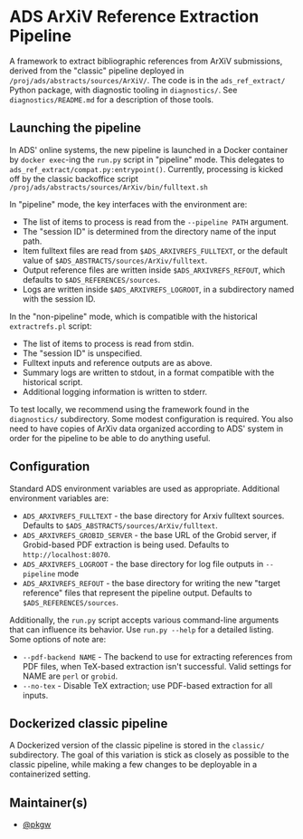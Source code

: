 # ADS ArXiV Reference Extraction Pipeline

A framework to extract bibliographic references from ArXiV submissions, derived
from the "classic" pipeline deployed in `/proj/ads/abstracts/sources/ArXiV/`.
The code is in the `ads_ref_extract/` Python package, with diagnostic tooling in
`diagnostics/`. See `diagnostics/README.md` for a description of those tools.


## Launching the pipeline

In ADS' online systems, the new pipeline is launched in a Docker container by
`docker exec`-ing the `run.py` script in "pipeline" mode. This delegates to
`ads_ref_extract/compat.py:entrypoint()`. Currently, processing is kicked off by
the classic backoffice script
`/proj/ads/abstracts/sources/ArXiv/bin/fulltext.sh`

In "pipeline" mode, the key interfaces with the environment are:

- The list of items to process is read from the `--pipeline PATH` argument.
- The "session ID" is determined from the directory name of the input path.
- Item fulltext files are read from `$ADS_ARXIVREFS_FULLTEXT`, or the default
  value of `$ADS_ABSTRACTS/sources/ArXiv/fulltext`.
- Output reference files are written inside `$ADS_ARXIVREFS_REFOUT`, which
  defaults to `$ADS_REFERENCES/sources`.
- Logs are written inside `$ADS_ARXIVREFS_LOGROOT`, in a subdirectory named
  with the session ID.

In the "non-pipeline" mode, which is compatible with the historical
`extractrefs.pl` script:

- The list of items to process is read from stdin.
- The "session ID" is unspecified.
- Fulltext inputs and reference outputs are as above.
- Summary logs are written to stdout, in a format compatible with the historical
  script.
- Additional logging information is written to stderr.

To test locally, we recommend using the framework found in the `diagnostics/`
subdirectory. Some modest configuration is required. You also need to have
copies of ArXiv data organized according to ADS' system in order for the
pipeline to be able to do anything useful.


## Configuration

Standard ADS environment variables are used as appropriate. Additional
environment variables are:

- `ADS_ARXIVREFS_FULLTEXT` - the base directory for Arxiv fulltext sources.
  Defaults to `$ADS_ABSTRACTS/sources/ArXiv/fulltext`.
- `ADS_ARXIVREFS_GROBID_SERVER` - the base URL of the Grobid server, if
  Grobid-based PDF extraction is being used. Defaults to `http://localhost:8070`.
- `ADS_ARXIVREFS_LOGROOT` - the base directory for log file outputs in
  `--pipeline` mode
- `ADS_ARXIVREFS_REFOUT` - the base directory for writing the new "target
  reference" files that represent the pipeline output. Defaults to
  `$ADS_REFERENCES/sources`.

Additionally, the `run.py` script accepts various command-line arguments
that can influence its behavior. Use `run.py --help` for a detailed listing.
Some options of note are:

- `--pdf-backend NAME` - The backend to use for extracting references from
  PDF files, when TeX-based extraction isn't successful. Valid settings for
  NAME are `perl` or `grobid`.
- `--no-tex` - Disable TeX extraction; use PDF-based extraction for all inputs.


## Dockerized classic pipeline

A Dockerized version of the classic pipeline is stored in the `classic/`
subdirectory. The goal of this variation is stick as closely as possible to the
classic pipeline, while making a few changes to be deployable in a containerized
setting.


## Maintainer(s)

- [@pkgw](https://github.com/pkgw)
